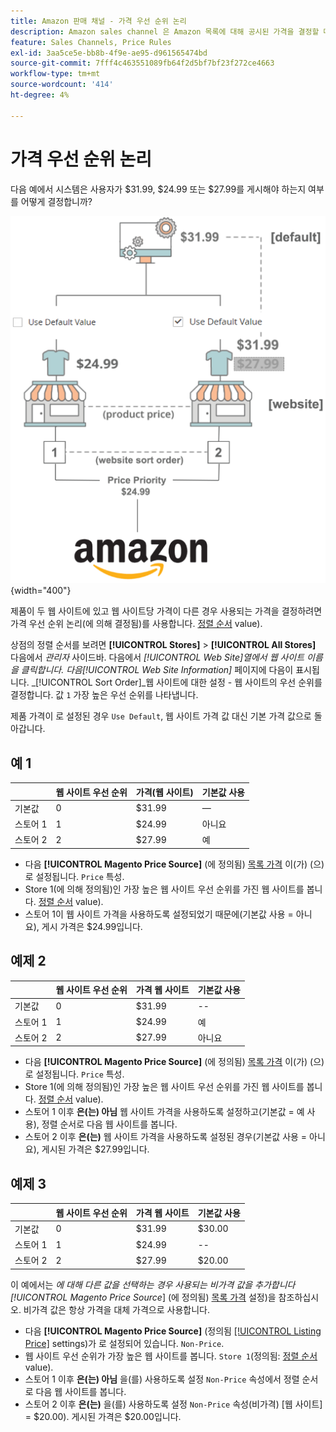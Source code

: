 ```yaml
---
title: Amazon 판매 채널 - 가격 우선 순위 논리
description: Amazon sales channel 은 Amazon 목록에 대해 공시된 가격을 결정할 때 우선 순위를 적용합니다.
feature: Sales Channels, Price Rules
exl-id: 3aa5ce5e-bb8b-4f9e-ae95-d961565474bd
source-git-commit: 7fff4c463551089fb64f2d5bf7bf23f272ce4663
workflow-type: tm+mt
source-wordcount: '414'
ht-degree: 4%

---
```


# 가격 우선 순위 논리

다음 예에서 시스템은 사용자가 $31.99, $24.99 또는 $27.99를 게시해야 하는지 여부를 어떻게 결정합니까?

![상거래 가격 범위](assets/amazon-price-scope.png){width="400"}

제품이 두 웹 사이트에 있고 웹 사이트당 가격이 다른 경우 사용되는 가격을 결정하려면 가격 우선 순위 논리(에 의해 결정됨)를 사용합니다. [정렬 순서](https://experienceleague.adobe.com/docs/commerce-admin/stores-sales/site-store/store-views.html) value).

상점의 정렬 순서를 보려면 **[!UICONTROL Stores]** > **[!UICONTROL All Stores]** 다음에서 _관리자_ 사이드바. 다음에서 _[!UICONTROL Web Site]_열에서 웹 사이트 이름을 클릭합니다. 다음_[!UICONTROL Web Site Information]_ 페이지에 다음이 표시됩니다. _[!UICONTROL Sort Order]_웹 사이트에 대한 설정 - 웹 사이트의 우선 순위를 결정합니다. 값 `1` 가장 높은 우선 순위를 나타냅니다.

제품 가격이 로 설정된 경우 `Use Default`, 웹 사이트 가격 값 대신 기본 가격 값으로 돌아갑니다.

## 예 1

|         | 웹 사이트 우선 순위 | 가격(웹 사이트) | 기본값 사용 |
|---------|------------------|-----------------|-------------|
| 기본값 | 0 | $31.99 | — |
| 스토어 1 | 1 | $24.99 | 아니요 |
| 스토어 2 | 2 | $27.99 | 예 |

- 다음 **[!UICONTROL Magento Price Source]** (에 정의됨) [목록 가격](./listing-price.md) 이(가) (으)로 설정됩니다. `Price` 특성.
- Store 1(에 의해 정의됨)인 가장 높은 웹 사이트 우선 순위를 가진 웹 사이트를 봅니다. [정렬 순서](https://experienceleague.adobe.com/docs/commerce-admin/stores-sales/site-store/store-views.html) value).
- 스토어 1이 웹 사이트 가격을 사용하도록 설정되었기 때문에(기본값 사용 = 아니요), 게시 가격은 $24.99입니다.

## 예제 2

|         | 웹 사이트 우선 순위 | 가격 웹 사이트 | 기본값 사용 |
|---------|------------------|---------------|-------------|
| 기본값 | 0 | $31.99 | -- |
| 스토어 1 | 1 | $24.99 | 예 |
| 스토어 2 | 2 | $27.99 | 아니요 |

- 다음 **[!UICONTROL Magento Price Source]** (에 정의됨) [목록 가격](./listing-price.md) 이(가) (으)로 설정됩니다. `Price` 특성.
- Store 1(에 의해 정의됨)인 가장 높은 웹 사이트 우선 순위를 가진 웹 사이트를 봅니다. [정렬 순서](https://experienceleague.adobe.com/docs/commerce-admin/stores-sales/site-store/store-views.html) value).
- 스토어 1 이후 **은(는) 아님** 웹 사이트 가격을 사용하도록 설정하고(기본값 = 예 사용), 정렬 순서로 다음 웹 사이트를 봅니다.
- 스토어 2 이후 **은(는)** 웹 사이트 가격을 사용하도록 설정된 경우(기본값 사용 = 아니요), 게시된 가격은 $27.99입니다.

## 예제 3

|         | 웹 사이트 우선 순위 | 가격 웹 사이트 | 기본값 사용 |
|---------|------------------|---------------|-------------|
| 기본값 | 0 | $31.99 | $30.00 |
| 스토어 1 | 1 | $24.99 | -- |
| 스토어 2 | 2 | $27.99 | $20.00 |

이 예에서는 _에 대해 다른 값을 선택하는 경우 사용되는 비가격 값을 추가합니다[!UICONTROL Magento Price Source_] (에 정의됨) [목록 가격](./listing-price.md) 설정)을 참조하십시오. 비가격 값은 항상 가격을 대체 가격으로 사용합니다.

- 다음 **[!UICONTROL Magento Price Source]** (정의됨 [[!UICONTROL Listing Price]](./listing-price.md) settings)가 로 설정되어 있습니다. `Non-Price`.
- 웹 사이트 우선 순위가 가장 높은 웹 사이트를 봅니다. `Store 1`(정의됨: [정렬 순서](https://experienceleague.adobe.com/docs/commerce-admin/stores-sales/site-store/store-views.html) value).
- 스토어 1 이후 **은(는) 아님** 을(를) 사용하도록 설정 `Non-Price` 속성에서 정렬 순서로 다음 웹 사이트를 봅니다.
- 스토어 2 이후 **은(는)** 을(를) 사용하도록 설정 `Non-Price` 속성(비가격) [웹 사이트] = $20.00). 게시된 가격은 $20.00입니다.
